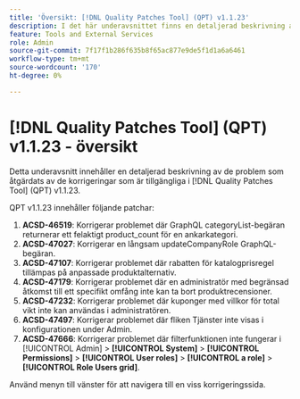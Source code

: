 ```yaml
---
title: 'Översikt: [!DNL Quality Patches Tool] (QPT) v1.1.23'
description: I det här underavsnittet finns en detaljerad beskrivning av de problem som åtgärdats av de korrigeringar som finns i  [!DNL Quality Patches Tool] (QPT) v1.1.23.
feature: Tools and External Services
role: Admin
source-git-commit: 7f17f1b286f635b8f65ac877e9de5f1d1a6a6461
workflow-type: tm+mt
source-wordcount: '170'
ht-degree: 0%

---
```


# [!DNL Quality Patches Tool] (QPT) v1.1.23 - översikt

Detta underavsnitt innehåller en detaljerad beskrivning av de problem som åtgärdats av de korrigeringar som är tillgängliga i [!DNL Quality Patches Tool] (QPT) v1.1.23.

QPT v1.1.23 innehåller följande patchar:

1. **ACSD-46519**: Korrigerar problemet där GraphQL categoryList-begäran returnerar ett felaktigt product_count för en ankarkategori.
1. **ACSD-47027**: Korrigerar en långsam updateCompanyRole GraphQL-begäran.
1. **ACSD-47107**: Korrigerar problemet där rabatten för katalogprisregel tillämpas på anpassade produktalternativ.
1. **ACSD-47179**: Korrigerar problemet där en administratör med begränsad åtkomst till ett specifikt omfång inte kan ta bort produktrecensioner.
1. **ACSD-47232**: Korrigerar problemet där kuponger med villkor för total vikt inte kan användas i administratören.
1. **ACSD-47497**: Korrigerar problemet där fliken Tjänster inte visas i konfigurationen under Admin.
1. **ACSD-47666**: Korrigerar problemet där filterfunktionen inte fungerar i [!UICONTROL Admin] > **[!UICONTROL System]** > **[!UICONTROL Permissions]** > **[!UICONTROL User roles]** > **[!UICONTROL a role]** > **[!UICONTROL Role Users grid]**.

Använd menyn till vänster för att navigera till en viss korrigeringssida.
